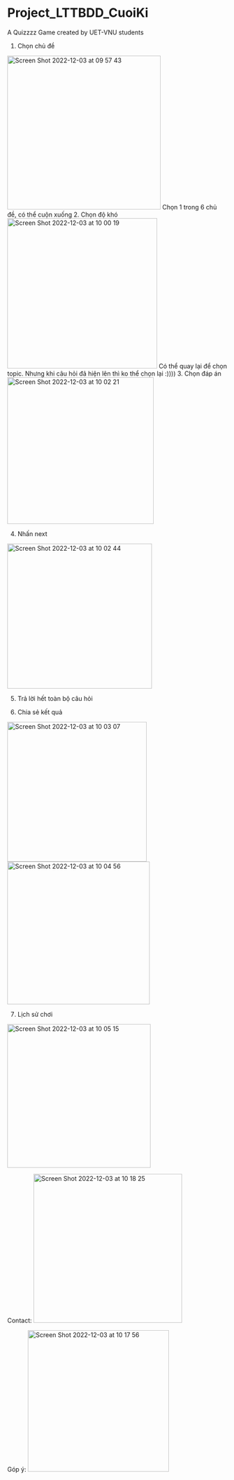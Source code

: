 # Project_LTTBDD_CuoiKi

A Quizzzz Game created by UET-VNU students

1. Chọn chủ đề 
<img width="351" alt="Screen Shot 2022-12-03 at 09 57 43" src="https://user-images.githubusercontent.com/71619694/205419215-842f97db-8a02-47c9-a6b9-6378c580de16.png">
Chọn 1 trong 6 chủ đề, có thể cuộn xuống
2. Chọn độ khó
<img width="343" alt="Screen Shot 2022-12-03 at 10 00 19" src="https://user-images.githubusercontent.com/71619694/205419308-792b4d7f-2896-41f1-a1b5-192281cc3bcf.png">
Có thể quay lại để chọn topic. Nhưng khi câu hỏi đã hiện lên thì ko thể chọn lại :))))
3. Chọn đáp án
<img width="335" alt="Screen Shot 2022-12-03 at 10 02 21" src="https://user-images.githubusercontent.com/71619694/205419376-4b2a212e-2372-46e9-8f45-ff4557d39ddc.png">

4. Nhấn next
<img width="331" alt="Screen Shot 2022-12-03 at 10 02 44" src="https://user-images.githubusercontent.com/71619694/205419401-8564d8f8-a97b-49bd-9796-aed790440b72.png">

5. Trả lời hết toàn bộ câu hỏi

6. Chia sẻ kết quả
<img width="319" alt="Screen Shot 2022-12-03 at 10 03 07" src="https://user-images.githubusercontent.com/71619694/205419415-a54a8815-14db-42d8-84d2-85a0cdc10654.png">

<img width="326" alt="Screen Shot 2022-12-03 at 10 04 56" src="https://user-images.githubusercontent.com/71619694/205419464-7f1314f9-76f0-479e-b7dc-2b1ce6509f1f.png">

7. Lịch sử chơi
<img width="328" alt="Screen Shot 2022-12-03 at 10 05 15" src="https://user-images.githubusercontent.com/71619694/205419471-2245b101-764b-4152-9764-feecddacb3b6.png">

Contact:
<img width="340" alt="Screen Shot 2022-12-03 at 10 18 25" src="https://user-images.githubusercontent.com/71619694/205419897-2482b0a3-691f-4f0f-a37c-6ad35a46624e.png">

Góp ý:
<img width="323" alt="Screen Shot 2022-12-03 at 10 17 56" src="https://user-images.githubusercontent.com/71619694/205419882-9fe4a9c7-935c-4216-8b69-4f672f824e16.png">


